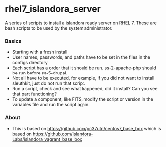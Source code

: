 # rhel7_islandora_server
A series of scripts to install a islandora ready server on RHEL 7. These are bash scripts to be used by the system administrator.


### Basics ###

* Starting with a fresh install
* User names, passwords, and paths have to be set in the files in the configs directory
* Each script has a order that it should be run.  ss-2-apache-php  should be run before ss-5-drupal.
* Not all have to be executed, for example, if you did not want to install sleuthkit, just do not run that script.
* Run a script, check and see what happened, did it install?  Can you see that part functioning?
* To update a component, like FITS, modify the script or version in the variables file and run the script again.

### About ###

* This is based on https://github.com/pc37utn/centos7_base_box
which is based on https://github.com/Islandora-Labs/islandora_vagrant_base_box

